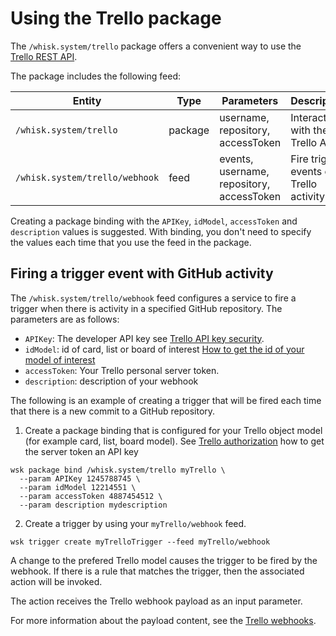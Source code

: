 <!--
#
# Licensed to the Apache Software Foundation (ASF) under one or more
# contributor license agreements.  See the NOTICE file distributed with
# this work for additional information regarding copyright ownership.
# The ASF licenses this file to You under the Apache License, Version 2.0
# (the "License"); you may not use this file except in compliance with
# the License.  You may obtain a copy of the License at
#
#     http://www.apache.org/licenses/LICENSE-2.0
#
# Unless required by applicable law or agreed to in writing, software
# distributed under the License is distributed on an "AS IS" BASIS,
# WITHOUT WARRANTIES OR CONDITIONS OF ANY KIND, either express or implied.
# See the License for the specific language governing permissions and
# limitations under the License.
#
-->

# Using the Trello package

The `/whisk.system/trello` package offers a convenient way to use the [Trello REST API](https://developers.trello.com/reference#tokenstoken-1).

The package includes the following feed:

| Entity | Type | Parameters | Description |
| --- | --- | --- | --- |
| `/whisk.system/trello` | package | username, repository, accessToken | Interact with the Trello API |
| `/whisk.system/trello/webhook` | feed | events, username, repository, accessToken | Fire trigger events on Trello activity |

Creating a package binding with the `APIKey`, `idModel`, `accessToken` and `description` values is suggested.  With binding, you don't need to specify the values each time that you use the feed in the package.

## Firing a trigger event with GitHub activity

The `/whisk.system/trello/webhook` feed configures a service to fire a trigger when there is activity in a specified GitHub repository. The parameters are as follows:

- `APIKey`: The  developer API key see [Trello API key security](https://developers.trello.com/docs/api-key-security).
- `idModel`: id of card, list or board of interest [How to get the id of your model of interest](https://stackoverflow.com/questions/26552278/trello-api-getting-boards-lists-cards-information)
- `accessToken`: Your Trello personal server token. 
- `description`: description of your webhook

The following is an example of creating a trigger that will be fired each time that there is a new commit to a GitHub repository.



1. Create a package binding that is configured for your Trello object model (for example card, list, board model). See [Trello authorization](https://developers.trello.com/page/authorization) how to get the server token an  API key

  ```
  wsk package bind /whisk.system/trello myTrello \
    --param APIKey 1245788745 \
    --param idModel 12214551 \
    --param accessToken 4887454512 \
    --param description mydescription 
  ```

2. Create a trigger by using your `myTrello/webhook` feed.

  ```
  wsk trigger create myTrelloTrigger --feed myTrello/webhook 
  ```

  A change  to the prefered Trello model  causes the trigger to be fired by the webhook. If there is a rule that matches the trigger, then the associated action will be invoked.

  The action receives the Trello webhook payload as an input parameter.

  For more information about the payload content, see the [Trello webhooks](https://developers.trello.com/page/webhooks).
